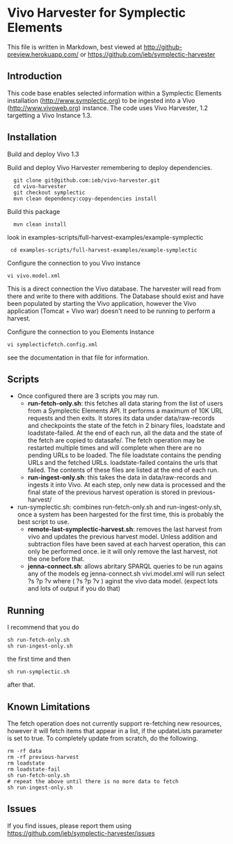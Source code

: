 # Vivo Harvester for Symplectic Elements

This file is written in Markdown, best viewed at http://github-preview.herokuapp.com/ or https://github.com/ieb/symplectic-harvester

## Introduction

  This code base enables selected information within a Symplectic Elements installation (http://www.symplectic.org) to be ingested into a Vivo (http://www.vivoweb.org) instance.
  The code uses Vivo Harvester, 1.2 targetting a Vivo Instance 1.3.

## Installation

Build and deploy Vivo 1.3

Build and deploy Vivo Harvester remembering to deploy dependencies. 


      git clone git@github.com:ieb/vivo-harvester.git
      cd vivo-harvester
      git checkout symplectic
      mvn clean dependency:copy-dependencies install


Build this package

      mvn clean install

look in examples-scripts/full-harvest-examples/example-symplectic

     cd examples-scripts/full-harvest-examples/example-symplectic

Configure the connection to you Vivo instance
    
    vi vivo.model.xml 

This is a direct connection the Vivo database. The harvester will read from there and write to there with additions. The Database should exist and have been populated by starting the Vivo application, however the Vivo application (Tomcat + Vivo war) doesn't need to be running to perform a harvest.

Configure the connection to you Elements Instance
    
    vi symplecticfetch.config.xml

see the documentation in that file for information.

## Scripts

* Once configured there are 3 scripts you may run.
    * __run-fetch-only.sh__: this fetches all data staring from the list of users from a Symplectic Elements API. It performs a maximum of 10K URL requests and then exits. It stores its data under data/raw-records and checkpoints the state of the fetch in 2 binary files, loadstate and loadstate-failed. At the end of each run, all the data and the state of the fetch are copied to datasafe/. The fetch operation may be restarted multiple times and will complete when there are no pending URLs to be loaded. The file loadstate contains the pending URLs and the fetched URLs. loadstate-failed contains the urls that failed. The contents of these files are listed at the end of each run.
   * __run-ingest-only.sh__: this takes the data in data/raw-records and ingests it into Vivo. At each step, only new data is processed and the final state of the previous harvest operation is stored in previous-harvest/
* run-symplectic.sh: combines run-fetch-only.sh and run-ingest-only.sh, once a system has been hargested for the first time, this is probably the best script to use.
   * __remote-last-symplectic-harvest.sh__: removes the last harvest from vivo and updates the previous harvest model. Unless addition and subtraction files have been saved at each harvest operation, this can only be performed once. ie it will only remove the last harvest, not the one before that.
   * __jenna-connect.sh__: allows abritary SPARQL queries to be run agains any of the models eg jenna-connect.sh vivi.model.xml will run select ?s ?p ?v where ( ?s ?p ?v ) aginst the vivo data model. (expect lots and lots of output if you do that)



## Running

I recommend that you do 


    sh run-fetch-only.sh   
    sh run-ingest-only.sh


the first time and then

    sh run-symplectic.sh

after that.

## Known Limitations

The fetch operation does not currently support re-fetching new resources, however it will fetch items that appear in a list, if the updateLists parameter is set to true. To completely update from scratch, do the following.


    rm -rf data
    rm -rf previous-harvest
    rm loadstate
    rm loadstate-fail
    sh run-fetch-only.sh
    # repeat the above until there is no more data to fetch
    sh run-ingest-only.sh


## Issues

If you find issues, please report them using https://github.com/ieb/symplectic-harvester/issues









